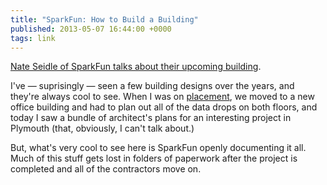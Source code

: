 ```yaml
---
title: "SparkFun: How to Build a Building"
published: 2013-05-07 16:44:00 +0000
tags: link
---
```


[Nate Seidle of SparkFun talks about their upcoming building][post].

I've &mdash; suprisingly &mdash; seen a few building designs over the years, and 
they're always cool to see. When I was on [placement][], we moved to a new office
building and had to plan out all of the data drops on both floors, and today I
saw a bundle of architect's plans for an interesting project in Plymouth (that,
obviously, I can't talk about.)

But, what's very cool to see here is SparkFun openly documenting it all. Much of
this stuff gets lost in folders of paperwork after the project is completed and
all of the contractors move on.

[post]: https://www.sparkfun.com/news/1122
[placement]: /posts/finishing-at-rokk-media.html

